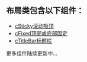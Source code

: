 ## 布局类包含以下组件：

- [cSticky滚动吸顶](/layout/cSticky.html)
- [cFixed顶部或底部固定](/layout/cFixed.html)
- [cTitleBar标题栏](/layout/cTitleBar.html)

更多组件陆续更新中...